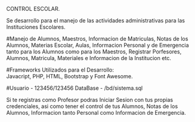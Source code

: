 CONTROL ESCOLAR.

Se desarrollo para el manejo de las actividades administrativas para las Instituciones Escolares.

#Manejo de Alumnos, Maestros, Informacion de Matriculas, Notas de los Alumnos, Materias Escolar, Aulas, Informacion Personal y 
 de Emergencia tanto para los Alumnos como para los Maestros, Registrar Porfesores, Alumnos, Matricula, Materiales e 
 Informacion de la Institucion etc.

#Frameworks Utilizados para el Desarrollo:                     
 Javacript, PHP, HTML, Bootstrap y Font Awesome.

#Usuario - 123456/123456 DataBase - /bd/sistema.sql
 
 Si te registras como Profesor podras Iniciar Sesion con tus propias credenciales, asi como tener el control de tus Alumnos, Notas de 
 los Alumnos, Informacion tanto Personal como Informacion de Emergencia.


